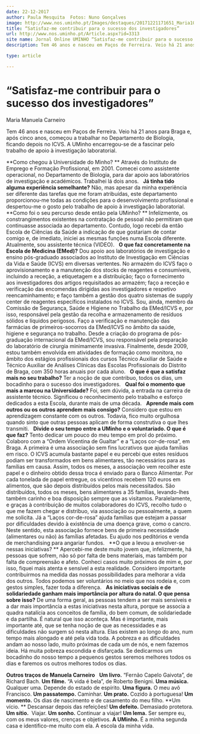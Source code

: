 ```yaml
---
date: 22-12-2017
author: Paula Mesquita  Fotos: Nuno Gonçalves
image: http://www.nos.uminho.pt/Images/destaques/20171221171651_Maria10.jpg
title: “Satisfaz-me contribuir para o sucesso dos investigadores”
url: http://www.nos.uminho.pt/Article.aspx?id=3313
site name: Jornal Online UMINHO “Satisfaz-me contribuir para o sucesso dos investigadores”
description: Tem 46 anos e nasceu em Paços de Ferreira. Veio há 21 anos para Braga e, após cinco anos, começou a trabalhar no Departamento de Biologia, ficando depois no ICVS. A UMinho encarregou-se de a fascinar pelo trabalho de apoio à investigação laboratorial.

type: article

---
```

# “Satisfaz-me contribuir para o sucesso dos investigadores”


  

Maria Manuela Carneiro

Tem 46 anos e nasceu em Paços de Ferreira. Veio há 21 anos para Braga e, após cinco anos, começou a trabalhar no Departamento de Biologia, ficando depois no ICVS. A UMinho encarregou-se de a fascinar pelo trabalho de apoio à investigação laboratorial.

**Como chegou à Universidade do Minho? ** 
Através do Instituto de Emprego e Formação Profissional, em 2001. Comecei como assistente operacional, no Departamento de Biologia, para dar apoio aos laboratórios de investigação e académicos. Trabalhei lá dois anos.
 
**Já tinha tido alguma experiência semelhante?** 
Não, mas apesar da minha experiência ser diferente das tarefas que me foram atribuídas, este departamento proporcionou-me todas as condições para o desenvolvimento profissional e despertou-me o gosto pelo trabalho de apoio à investigação laboratorial.
 
**Como foi o seu percurso desde então pela UMinho? ** 
Infelizmente, os constrangimentos existentes na contratação de pessoal não permitiram que continuasse associada ao departamento. Contudo, logo recebi da então Escola de Ciências da Saúde a indicação de que gostariam de contar comigo e, de imediato, iniciei as mesmas funções numa Escola diferente. Atualmente, sou assistente técnica (VIDEO).
 
**O que faz concretamente na Escola de Medicina (EMed)?** 
Dou apoio aos laboratórios de investigação e ensino pós-graduado associados ao Instituto de Investigação em Ciências da Vida e Saúde (ICVS) em diversas vertentes. No armazém do ICVS faço o aprovisionamento e a manutenção dos stocks de reagentes e consumíveis, incluindo a receção, a etiquetagem e a distribuição; faço o fornecimento aos investigadores dos artigos requisitados ao armazém; faço a receção e verificação das encomendas dirigidas aos investigadores e respetivo reencaminhamento; e faço também a gestão dos quatro sistemas de supply center de reagentes específicos instalados no ICVS. Sou, ainda, membro da Comissão de Segurança, Saúde e Higiene no Trabalho da EMed/ICVS e, por isso, responsável pela gestão da recolha e armazenamento de resíduos sólidos e líquidos perigosos. Faço a verificação e manutenção das farmácias de primeiros-socorros da EMed/ICVS no âmbito da saúde, higiene e segurança no trabalho. Desde a criação do programa de pós-graduação internacional da EMed/ICVS, sou responsável pela preparação do laboratório de cirurgia minimamente invasiva. Finalmente, desde 2009, estou também envolvida em atividades de formação como monitora, no âmbito dos estágios profissionais dos cursos Técnico Auxiliar de Saúde e Técnico Auxiliar de Análises Clínicas das Escolas Profissionais do Distrito de Braga, com 350 horas anuais por cada aluno.
 
**O que é que a satisfaz mais no seu trabalho?** 
Ter a noção de que contribuo, todos os dias, um bocadinho para o sucesso dos investigadores.
 
**Qual foi o momento que mais a marcou na Universidade?** 
Foi, sem dúvida, a entrada na carreira de assistente técnico. Significou o reconhecimento pelo trabalho e esforço dedicados a esta Escola, durante mais de uma década.
 
**Aprende mais com outros ou os outros aprendem mais consigo?** 
Considero que estou em aprendizagem constante com os outros. Todavia, fico muito orgulhosa quando sinto que outras pessoas aplicam de forma construtiva o que lhes transmiti.
 
**Divide o seu tempo entre a UMinho e o voluntariado. O que é que faz?** 
Tento dedicar um pouco do meu tempo em prol do próximo. Colaboro com a “Ordem Vicentina de Gualtar” e a “Laços cor-de-rosa“, em Braga. A primeira é uma associação sem fins lucrativos que ajuda famílias em risco. O ICVS acumula bastante papel e eu percebi que estes resíduos podiam ser transformados em bens alimentares, tão necessários para as famílias em causa. Assim, todos os meses, a associação vem recolher este papel e o dinheiro obtido dessa troca é enviado para o Banco Alimentar. Por cada tonelada de papel entregue, os vicentinos recebem 120 euros em alimentos, que são depois distribuídos pelos mais necessitados. São distribuídos, todos os meses, bens alimentares a 35 famílias, levando-lhes também carinho e boa disposição sempre que as visitamos. Paralelamente, e graças à contribuição de muitos colaboradores do ICVS, recolho tudo o que me fazem chegar e distribuo, via associação ou pessoalmente, a quem me solicita. Já a “Laços cor-de-rosa” ajuda famílias que estejam a passar por dificuldades devido à existência de uma doença grave, como o cancro. Neste sentido, esta associação fornece bens de primeira necessidade (alimentares ou não) às famílias afetadas. Eu ajudo nos peditórios e venda de merchandising para angariar fundos.
 
**O que a levou a envolver-se nessas iniciativas? ** 
Apercebi-me deste muito jovem que, infelizmente, há pessoas que sofrem, não só por falta de bens materiais, mas também por falta de compreensão e afeto. Conheci casos muito próximos de mim e, por isso, fiquei mais atenta e sensível a esta realidade. Considero importante contribuirmos na medida das nossas possibilidades para melhorar a vida dos outros. Todos podemos ser voluntários no meio que nos rodeia e, com gestos simples, fazer toda a diferença.
 
**As iniciativas sociais e de solidariedade ganham mais importância por altura do natal. O que pensa sobre isso?** 
De uma forma geral, as pessoas tendem a ser mais sensíveis e a dar mais importância a estas iniciativas nesta altura, porque se associa a quadra natalícia aos conceitos de família, do bem comum, de solidariedade e da partilha. É natural que isso aconteça. Mas é importante, mais importante até, que se tenha noção de que as necessidades e as dificuldades não surgem só nesta altura. Elas existem ao longo do ano, num tempo mais alongado e até pela vida toda. A pobreza e as dificuldades andam ao nosso lado, muito próximas de cada um de nós, e nem fazemos ideia. Há muita pobreza escondida e disfarçada. Se dedicarmos um bocadinho do nosso tempo a pequenos gestos seremos melhores todos os dias e faremos os outros melhores todos os dias.
 

**Outros traços de Manuela Carneiro** 
 
**Um livro.**  “Fernão Capelo Gaivota”, de Richard Bach.
**Um filme.**  “A vida é bela”, de Roberto Benigni.
**Uma música.**  Qualquer uma. Depende do estado de espírito.
**Uma figura.**  O meu avô Francisco.
**Um passatempo.**  Caminhar.
**Um prato.**  Cozido à portuguesa!
**Um momento.**  Os dias de nascimento e de casamento do meu filho.
**Um vício. ** Descansar depois das refeições!
**Um defeito.**  Demasiado protetora.
**Um sítio.**  Viajar.
**Um sonho.**  Continuar a viajar!
**Um lema.**  Ser sempre eu, com os meus valores, crenças e objetivos.
**A UMinho.**  É a minha segunda casa e identifico-me muito com ela. A escola da minha vida.
 

